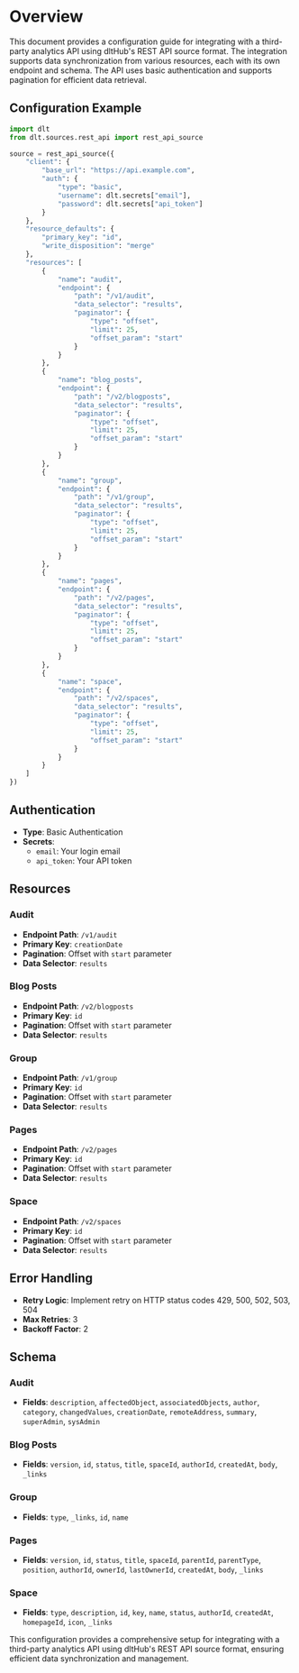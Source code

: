 # Overview

This document provides a configuration guide for integrating with a third-party analytics API using dltHub's REST API source format. The integration supports data synchronization from various resources, each with its own endpoint and schema. The API uses basic authentication and supports pagination for efficient data retrieval.

## Configuration Example

```python
import dlt
from dlt.sources.rest_api import rest_api_source

source = rest_api_source({
    "client": {
        "base_url": "https://api.example.com",
        "auth": {
            "type": "basic",
            "username": dlt.secrets["email"],
            "password": dlt.secrets["api_token"]
        }
    },
    "resource_defaults": {
        "primary_key": "id",
        "write_disposition": "merge"
    },
    "resources": [
        {
            "name": "audit",
            "endpoint": {
                "path": "/v1/audit",
                "data_selector": "results",
                "paginator": {
                    "type": "offset",
                    "limit": 25,
                    "offset_param": "start"
                }
            }
        },
        {
            "name": "blog_posts",
            "endpoint": {
                "path": "/v2/blogposts",
                "data_selector": "results",
                "paginator": {
                    "type": "offset",
                    "limit": 25,
                    "offset_param": "start"
                }
            }
        },
        {
            "name": "group",
            "endpoint": {
                "path": "/v1/group",
                "data_selector": "results",
                "paginator": {
                    "type": "offset",
                    "limit": 25,
                    "offset_param": "start"
                }
            }
        },
        {
            "name": "pages",
            "endpoint": {
                "path": "/v2/pages",
                "data_selector": "results",
                "paginator": {
                    "type": "offset",
                    "limit": 25,
                    "offset_param": "start"
                }
            }
        },
        {
            "name": "space",
            "endpoint": {
                "path": "/v2/spaces",
                "data_selector": "results",
                "paginator": {
                    "type": "offset",
                    "limit": 25,
                    "offset_param": "start"
                }
            }
        }
    ]
})
```

## Authentication

- **Type**: Basic Authentication
- **Secrets**:
  - `email`: Your login email
  - `api_token`: Your API token

## Resources

### Audit
- **Endpoint Path**: `/v1/audit`
- **Primary Key**: `creationDate`
- **Pagination**: Offset with `start` parameter
- **Data Selector**: `results`

### Blog Posts
- **Endpoint Path**: `/v2/blogposts`
- **Primary Key**: `id`
- **Pagination**: Offset with `start` parameter
- **Data Selector**: `results`

### Group
- **Endpoint Path**: `/v1/group`
- **Primary Key**: `id`
- **Pagination**: Offset with `start` parameter
- **Data Selector**: `results`

### Pages
- **Endpoint Path**: `/v2/pages`
- **Primary Key**: `id`
- **Pagination**: Offset with `start` parameter
- **Data Selector**: `results`

### Space
- **Endpoint Path**: `/v2/spaces`
- **Primary Key**: `id`
- **Pagination**: Offset with `start` parameter
- **Data Selector**: `results`

## Error Handling

- **Retry Logic**: Implement retry on HTTP status codes 429, 500, 502, 503, 504
- **Max Retries**: 3
- **Backoff Factor**: 2

## Schema

### Audit
- **Fields**: `description`, `affectedObject`, `associatedObjects`, `author`, `category`, `changedValues`, `creationDate`, `remoteAddress`, `summary`, `superAdmin`, `sysAdmin`

### Blog Posts
- **Fields**: `version`, `id`, `status`, `title`, `spaceId`, `authorId`, `createdAt`, `body`, `_links`

### Group
- **Fields**: `type`, `_links`, `id`, `name`

### Pages
- **Fields**: `version`, `id`, `status`, `title`, `spaceId`, `parentId`, `parentType`, `position`, `authorId`, `ownerId`, `lastOwnerId`, `createdAt`, `body`, `_links`

### Space
- **Fields**: `type`, `description`, `id`, `key`, `name`, `status`, `authorId`, `createdAt`, `homepageId`, `icon`, `_links`

This configuration provides a comprehensive setup for integrating with a third-party analytics API using dltHub's REST API source format, ensuring efficient data synchronization and management.